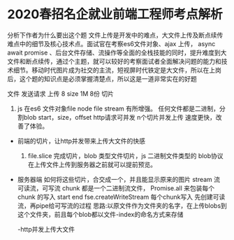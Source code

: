 # 2020春招名企就业前端工程师考点解析

分析下作者为什么要出这个题
文件上传是开发中的难点，大文件上传及断点续传 难点中的细节及核心技术点。面试官在考察es6文件对象、ajax 上传， async await promise 、后台文件存储、流操作等全面的全栈技能的同时，提升难度到大文件和断点续传，通过个主题，就可以较好的考察面试者全面解决问题的能力和技术细节。移动时代图片成为社交的主流，短视屏时代铁定是大文件，所以在上岗后，这个题的知识点是必须掌握清楚点，所以这是一道非常实在的好题

文件 发送请求 上传 8 size 1M 8份 
切片 
1. js 在es6 文件对象file node file stream 有所增强。
任何文件都是二进制，分割blob 
start，size，offset
http请求可并发 n个切片并发上传 速度更快，改善了体验。 

- 前端的切片，让http并发带来上传大文件的快感 
  1. file.slice 完成切片，blob 类型文件切片，js 二进制文件类型的 blob协议 在上传文件上传到服务器之前就可以提前预览。

- 服务器端
  如何将这些切片，合交成一个，并且能显示原来的图片
  stream 流
  可读流，可写流
  chunk 都是一个二进制流文件，
  Promise.all 来包装每个chunk 的写入
  start end fse.createWriteStream
  每个chunk写入 先创建可读流，再pipe给可写流的过程
  思路:以原文件作为文件夹的名字，在上传blobs到这个文件夹，前且每个blob都以文件-index的命名方式来存储

  -http并发上传大文件
